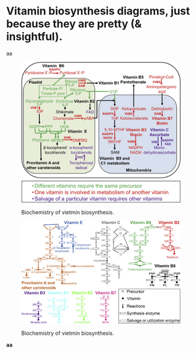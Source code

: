 # Vitamin biosynthesis diagrams, just because they are pretty (& insightful).



aa

<figure><img src=".gitbook/assets/1.png" alt=""><figcaption><p>Biochemistry of vietmin biosynthesis.</p></figcaption></figure>

<figure><img src=".gitbook/assets/0.png" alt=""><figcaption><p>Biochemistry of vietmin biosynthesis.</p></figcaption></figure>

**aa**
